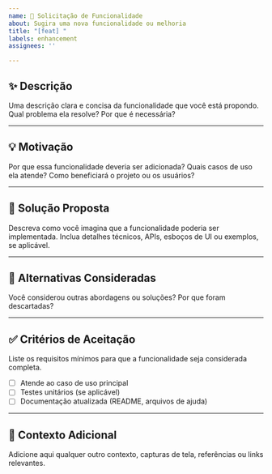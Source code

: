 ```yaml
---
name: 🚀 Solicitação de Funcionalidade
about: Sugira uma nova funcionalidade ou melhoria
title: "[feat] "
labels: enhancement
assignees: ''

---
```


## ✨ Descrição

Uma descrição clara e concisa da funcionalidade que você está propondo. Qual problema ela resolve? Por que é necessária?

---

## 💡 Motivação

Por que essa funcionalidade deveria ser adicionada? Quais casos de uso ela atende? Como beneficiará o projeto ou os usuários?

---

## 🧩 Solução Proposta

Descreva como você imagina que a funcionalidade poderia ser implementada. Inclua detalhes técnicos, APIs, esboços de UI ou exemplos, se aplicável.

---

## 📎 Alternativas Consideradas

Você considerou outras abordagens ou soluções? Por que foram descartadas?

---

## ✅ Critérios de Aceitação

Liste os requisitos mínimos para que a funcionalidade seja considerada completa.

- [ ] Atende ao caso de uso principal
- [ ] Testes unitários (se aplicável)
- [ ] Documentação atualizada (README, arquivos de ajuda)

---

## 🔗 Contexto Adicional

Adicione aqui qualquer outro contexto, capturas de tela, referências ou links relevantes.
